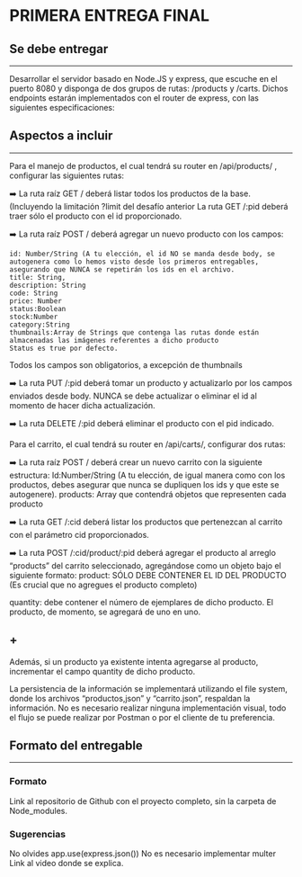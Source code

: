 # PRIMERA ENTREGA FINAL

## Se debe entregar

---

Desarrollar el servidor basado en Node.JS y express, que escuche en el puerto 8080 y disponga de dos grupos de rutas: /products y /carts. Dichos endpoints estarán implementados con el router de express, con las siguientes especificaciones:

## Aspectos a incluir

---

Para el manejo de productos, el cual tendrá su router en /api/products/ , configurar las siguientes rutas:

➡️ La ruta raíz GET / deberá listar todos los productos de la base. (Incluyendo la limitación ?limit del desafío anterior
La ruta GET /:pid deberá traer sólo el producto con el id proporcionado.

➡️ La ruta raíz POST / deberá agregar un nuevo producto con los campos:

```
id: Number/String (A tu elección, el id NO se manda desde body, se autogenera como lo hemos visto desde los primeros entregables, asegurando que NUNCA se repetirán los ids en el archivo.
title: String,
description: String
code: String
price: Number
status:Boolean
stock:Number
category:String
thumbnails:Array de Strings que contenga las rutas donde están almacenadas las imágenes referentes a dicho producto
Status es true por defecto.
```

Todos los campos son obligatorios, a excepción de thumbnails

➡️ La ruta PUT /:pid deberá tomar un producto y actualizarlo por los campos enviados desde body. NUNCA se debe actualizar o eliminar el id al momento de hacer dicha actualización.

➡️ La ruta DELETE /:pid deberá eliminar el producto con el pid indicado.

Para el carrito, el cual tendrá su router en /api/carts/, configurar dos rutas:

➡️ La ruta raíz POST / deberá crear un nuevo carrito con la siguiente estructura:
Id:Number/String (A tu elección, de igual manera como con los productos, debes asegurar que nunca se dupliquen los ids y que este se autogenere).
products: Array que contendrá objetos que representen cada producto

➡️ La ruta GET /:cid deberá listar los productos que pertenezcan al carrito con el parámetro cid proporcionados.

➡️ La ruta POST /:cid/product/:pid deberá agregar el producto al arreglo “products” del carrito seleccionado, agregándose como un objeto bajo el siguiente formato:
product: SÓLO DEBE CONTENER EL ID DEL PRODUCTO (Es crucial que no agregues el producto completo)

quantity: debe contener el número de ejemplares de dicho producto. El producto, de momento, se agregará de uno en uno.

## +

Además, si un producto ya existente intenta agregarse al producto, incrementar el campo quantity de dicho producto.

La persistencia de la información se implementará utilizando el file system, donde los archivos “productos,json” y “carrito.json”, respaldan la información.
No es necesario realizar ninguna implementación visual, todo el flujo se puede realizar por Postman o por el cliente de tu preferencia.

## Formato del entregable

---

### Formato

Link al repositorio de Github con el proyecto completo, sin la carpeta de Node_modules.

### Sugerencias

No olvides app.use(express.json())
No es necesario implementar multer
Link al video donde se explica.
